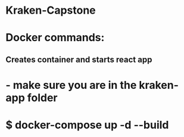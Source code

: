# Kraken-Capstone
# Docker commands:
## Creates container and starts react app 
# - make sure you are in the kraken-app folder
# $ docker-compose up -d --build
